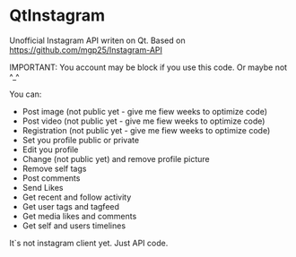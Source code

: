 # QtInstagram
Unofficial Instagram API writen on Qt. Based on https://github.com/mgp25/Instagram-API

IMPORTANT: You account may be block if you use this code. Or maybe not ^_^

You can:
* Post image (not public yet - give me fiew weeks to optimize code)
* Post video (not public yet - give me fiew weeks to optimize code)
* Registration (not public yet - give me fiew weeks to optimize code)
* Set you profile public or private
* Edit you profile
* Change (not public yet) and remove profile picture
* Remove self tags
* Post comments
* Send Likes
* Get recent and follow activity
* Get user tags and tagfeed
* Get media likes and comments
* Get self and users timelines


It`s not instagram client yet. Just API code.
